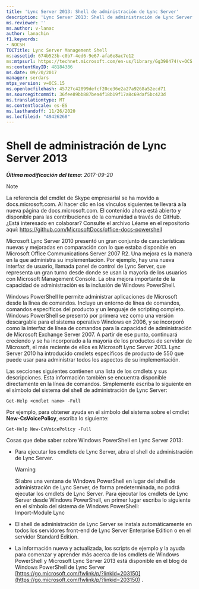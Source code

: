 ```yaml
---
title: 'Lync Server 2013: Shell de administración de Lync Server'
description: 'Lync Server 2013: Shell de administración de Lync Server.'
ms.reviewer: ''
ms.author: v-lanac
author: lanachin
f1.keywords:
- NOCSH
TOCTitle: Lync Server Management Shell
ms:assetid: 674b523b-c0b7-4ed6-9e67-afa6e8ac7e12
ms:mtpsurl: https://technet.microsoft.com/en-us/library/Gg398474(v=OCS.15)
ms:contentKeyID: 48184386
ms.date: 09/20/2017
manager: serdars
mtps_version: v=OCS.15
ms.openlocfilehash: 45727c42899defcf20ce36e2a27a9268a52ecd71
ms.sourcegitcommit: 36fee89bb887bea4f18b19f17a8c69daf5bc423d
ms.translationtype: MT
ms.contentlocale: es-ES
ms.lasthandoff: 11/26/2020
ms.locfileid: "49426268"
---
```

# <a name="lync-server-2013-management-shell"></a>Shell de administración de Lync Server 2013

<div data-xmlns="http://www.w3.org/1999/xhtml">

<div class="topic" data-xmlns="http://www.w3.org/1999/xhtml" data-msxsl="urn:schemas-microsoft-com:xslt" data-cs="https://msdn.microsoft.com/">

<div data-asp="https://msdn2.microsoft.com/asp">



</div>

<div id="mainSection">

<div id="mainBody">

<span> </span>

_**Última modificación del tema:** 2017-09-20_

<div>


> [!NOTE]  
> La referencia del cmdlet de Skype empresarial se ha movido a docs.microsoft.com. Al hacer clic en los vínculos siguientes te llevará a la nueva página de docs.microsoft.com. El contenido ahora está abierto y disponible para las contribuciones de la comunidad a través de GitHub. ¿Está interesado en colaborar? Consulte el archivo Léame en el repositorio aquí: <A href="https://github.com/microsoftdocs/office-docs-powershell">https://github.com/MicrosoftDocs/office-docs-powershell</A>



</div>

Microsoft Lync Server 2010 presentó un gran conjunto de características nuevas y mejoradas en comparación con lo que estaba disponible en Microsoft Office Communications Server 2007 R2. Una mejora es la manera en la que administra su implementación. Por ejemplo, hay una nueva interfaz de usuario, llamada panel de control de Lync Server, que representa un gran turno desde donde se usan la mayoría de los usuarios con Microsoft Management Console. La otra mejora importante de la capacidad de administración es la inclusión de Windows PowerShell.

Windows PowerShell le permite administrar aplicaciones de Microsoft desde la línea de comandos. Incluye un entorno de línea de comandos, comandos específicos del producto y un lenguaje de scripting completo. Windows PowerShell se presentó por primera vez como una versión descargable para el sistema operativo Windows en 2006, y se incorporó como la interfaz de línea de comandos para la capacidad de administración de Microsoft Exchange Server 2007. A partir de ese punto, continuará creciendo y se ha incorporado a la mayoría de los productos de servidor de Microsoft, el más reciente de ellos es Microsoft Lync Server 2013. Lync Server 2010 ha introducido cmdlets específicos de producto de 550 que puede usar para administrar todos los aspectos de su implementación.

Las secciones siguientes contienen una lista de los cmdlets y sus descripciones. Esta información también se encuentra disponible directamente en la línea de comandos. Simplemente escriba lo siguiente en el símbolo del sistema del shell de administración de Lync Server:

    Get-Help <cmdlet name> -Full

Por ejemplo, para obtener ayuda en el símbolo del sistema sobre el cmdlet **New-CsVoicePolicy**, escriba lo siguiente:

    Get-Help New-CsVoicePolicy -Full

Cosas que debe saber sobre Windows PowerShell en Lync Server 2013:

  - Para ejecutar los cmdlets de Lync Server, abra el shell de administración de Lync Server.
    
    <div>
    

    > [!WARNING]  
    > Si abre una ventana de Windows PowerShell en lugar del shell de administración de Lync Server, de forma predeterminada, no podrá ejecutar los cmdlets de Lync Server. Para ejecutar los cmdlets de Lync Server desde Windows PowerShell, en primer lugar escriba lo siguiente en el símbolo del sistema de Windows PowerShell:<BR>Import-Module Lync

    
    </div>

  - El shell de administración de Lync Server se instala automáticamente en todos los servidores front-end de Lync Server Enterprise Edition o en el servidor Standard Edition.

  - La información nueva y actualizada, los scripts de ejemplo y la ayuda para comenzar y aprender más acerca de los cmdlets de Windows PowerShell y Microsoft Lync Server 2013 está disponible en el blog de Windows PowerShell de Lync Server [https://go.microsoft.com/fwlink/p/?linkId=203150](https://go.microsoft.com/fwlink/p/?linkid=203150) .

</div>

<span> </span>

</div>

</div>

</div>

